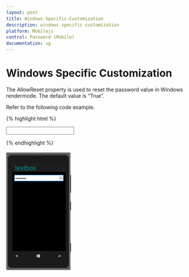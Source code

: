 ```yaml
---
layout: post
title: Windows-Specific-Customization
description: windows specific customization
platform: Mobilejs
control: Password (Mobile)
documentation: ug
---
```


# Windows Specific Customization

The AllowReset property is used to reset the password value in Windows rendermode. The default value is “True”.

Refer to the following code example.

{% highlight html %}

<input id="password_sample" data-role="ejmpassword" data-ej-watermarktext="Password" data-ej-rendermode="windows" data-ej-windows-allowreset="true">



{% endhighlight %}



![](Windows-Specific-Customization_images/Windows-Specific-Customization_img1.png)



